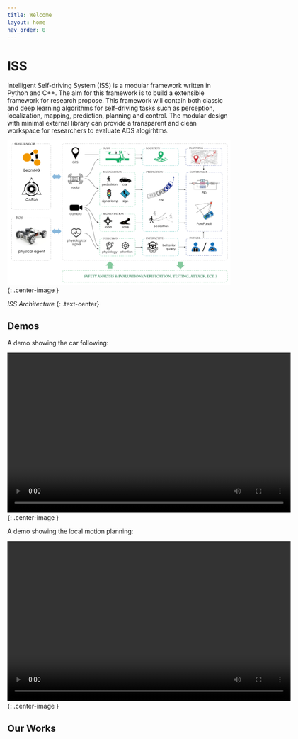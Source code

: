 ```yaml
---
title: Welcome
layout: home
nav_order: 0
---
```


# ISS

Intelligent Self-driving System (ISS) is a modular framework written in Python and C++. The aim for this framework is to build a extensible framework for research propose. This framework will contain both classic and deep learning algorithms for self-driving tasks such as perception, localization, mapping, prediction, planning and control. The modular design with minimal external library can provide a transparent and clean workspace for researchers to evaluate ADS alogirhtms.

![ISS Architecture](assets/ISS_Framework.png){: .center-image }

*ISS Architecture*
{: .text-center}

## Demos

A demo showing the car following:

<video width="640" height="360" controls>
  <source src="assets/following_1.mp4" type="video/mp4">
</video>
{: .center-image }

A demo showing the local motion planning:

<video width="640" height="360" controls>
  <source src="assets/local_planning.mp4" type="video/mp4">
</video>
{: .center-image }

## Our Works


